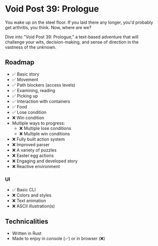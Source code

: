 # Void Post 39: Prologue

You wake up on the steel floor. If you laid there any longer, you'd probably get arthritis, you think. Now, where are we?

Dive into "Void Post 39: Prologue," a text-based adventure that will challenge your wits, decision-making, and sense of direction in the vastness of the unknown.

## Roadmap
- ✅ Basic story
- ✅ Movement
- ✅ Path blockers (access levels)
- ✅ Examining, reading
- ✅ Picking up
- ✅ Interaction with containers
- ✅ Food
- ✅ Lose condition
- ❌ Win condition
- Multiple ways to progress:
    - ❌ Multiple lose conditions
    - ❌ Multiple win conditions
- ❌ Fully built action system
- ❌ Improved parser
- ❌ A variety of puzzles
- ❌ Easter egg actions
- ❌ Engaging and developed story 
- ❌ Reactive environment

### UI
- ✅ Basic CLI
- ❌ Colors and styles
- ❌ Text animation
- ❌ ASCII illustration(s)


## Technicalities

- Written in Rust
- Made to enjoy in console (✅) or in browser (❌)